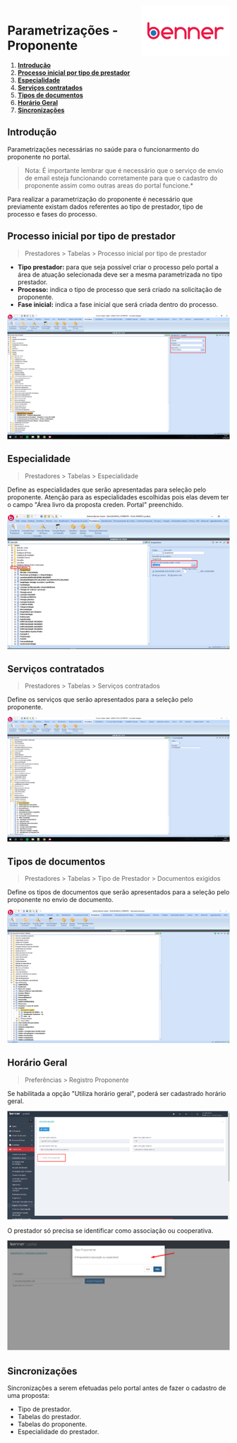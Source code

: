<img src="../../src/images/benner_rgb.png" align="right"/>

# Parametrizações - Proponente

1.  **[Introdução](#introdução)**
2.  **[Processo inicial por tipo de prestador](#processo-inicial-por-tipo-de-prestador)**
3.  **[Especialidade](#especialidade)**
4.  **[Serviços contratados](#serviços-contratados)**
5.  **[Tipos de documentos](#tipos-de-documentos)**
6.  **[Horário Geral](#horário-geral)**
7.  **[Sincronizações](#sincronizações)**

## Introdução

Parametrizações necessárias no saúde para o funcionarmento do proponente no portal.

> Nota: É importante lembrar que é necessário que o serviço de envio de email esteja funcionando corretamente para que o cadastro do proponente assim como outras areas do portal funcione.*

Para realizar a parametrização do proponente é necessário que previamente existam dados referentes ao tipo de prestador, tipo de processo e fases do processo.

## Processo inicial por tipo de prestador

> Prestadores > Tabelas > Processo inicial por tipo de prestador

* **Tipo prestador:** para que seja possível criar o processo pelo portal a área de atuação selecionada deve ser a mesma parametrizada no tipo prestador.
* **Processo:** indica o tipo de processo que será criado na solicitação de proponente.
* **Fase inicial:** indica a fase inicial que será criada dentro do processo.

![001](src/images/001.png)

## Especialidade

> Prestadores > Tabelas > Especialidade

Define as especialidades que serão apresentadas para seleção pelo proponente. Atenção para as especialidades escolhidas pois elas devem ter o campo "Área livro da proposta creden. Portal" preenchido.

![002](src/images/002.png)

## Serviços contratados

> Prestadores > Tabelas > Serviços contratados

Define os serviços que serão apresentados para a seleção pelo proponente.

![003](src/images/003.png)

## Tipos de documentos

> Prestadores > Tabelas > Tipo de Prestador > Documentos exigidos

Define os tipos de documentos que serão apresentados para a seleção pelo proponente no envio de documento.

![004](src/images/004.png)

## Horário Geral

> Preferências > Registro Proponente

Se habilitada a opção "Utiliza horário geral", poderá ser cadastrado horário geral.

![005](src/images/005.png)

O prestador só precisa se identificar como associação ou cooperativa.

![006](src/images/006.png)

## Sincronizações

Sincronizações a serem efetuadas pelo portal antes de fazer o cadastro de uma proposta:

* Tipo de prestador.
* Tabelas do prestador.
* Tabelas do proponente.
* Especialidade do prestador.